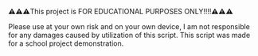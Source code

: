 ⚠️⚠️⚠️This project is FOR EDUCATIONAL PURPOSES ONLY!!!!⚠️⚠️⚠️

Please use at your own risk and on your own device, I am not responsible for any damages caused by utilization of this script.
This script was made for a school project demonstration.
